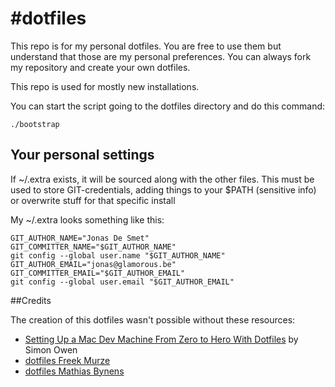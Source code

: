 #dotfiles
==========

This repo is for my personal dotfiles. You are free to use them but understand that those are my personal preferences. You can always fork my repository and create your own dotfiles.

This repo is used for mostly new installations.

You can start the script going to the dotfiles directory and do this command:

    ./bootstrap
    
## Your personal settings

If ~/.extra exists, it will be sourced along with the other files. This must be used to store GIT-credentials, adding things to your $PATH (sensitive info) or overwrite stuff for that specific install

My ~/.extra looks something like this:

    GIT_AUTHOR_NAME="Jonas De Smet"
    GIT_COMMITTER_NAME="$GIT_AUTHOR_NAME"
    git config --global user.name "$GIT_AUTHOR_NAME"
    GIT_AUTHOR_EMAIL="jonas@glamorous.be"
    GIT_COMMITTER_EMAIL="$GIT_AUTHOR_EMAIL"
    git config --global user.email "$GIT_AUTHOR_EMAIL"


##Credits

The creation of this dotfiles wasn't possible without these resources:

- [Setting Up a Mac Dev Machine From Zero to Hero With Dotfiles](http://code.tutsplus.com/tutorials/setting-up-a-mac-dev-machine-from-zero-to-hero-with-dotfiles--net-35449) by Simon Owen
- [dotfiles Freek Murze](https://github.com/freekmurze/dotfiles)
- [dotfiles Mathias Bynens](https://github.com/mathiasbynens/dotfiles)



